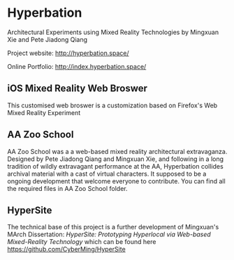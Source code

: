 # Hyperbation
Architectural Experiments using Mixed Reality Technologies by Mingxuan Xie and Pete Jiadong Qiang

Project website: http://hyperbation.space/

Online Portfolio: http://index.hyperbation.space/

## iOS Mixed Reality Web Broswer
This customised web broswer is a customization based on Firefox's Web Mixed Reality Experiment 

## AA Zoo School
AA Zoo School was a a web-based mixed reality architectural extravaganza. Designed by Pete Jiadong Qiang and Mingxuan Xie, and following in a long tradition of wildly extravagant performance at the AA, Hyperbation collides archival material with a cast of virtual characters. It supposed to be a ongoing development that welcome everyone to contribute. You can find all the required files in AA Zoo School folder.

## HyperSite
The technical base of this project is a further development of Mingxuan's MArch Dissertation:
*HyperSite: Prototyping Hyperlocal via Web-based Mixed-Reality Technology*
which can be found here https://github.com/CyberMing/HyperSite
